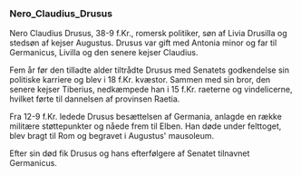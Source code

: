 ### Nero_Claudius_Drusus


Nero Claudius Drusus, 38-9 f.Kr., romersk politiker, søn af Livia Drusilla og stedsøn af kejser Augustus. Drusus var gift med Antonia minor og far til Germanicus, Livilla og den senere kejser Claudius.

Fem år før den tilladte alder tiltrådte Drusus med Senatets godkendelse sin politiske karriere og blev i 18 f.Kr. kvæstor. Sammen med sin bror, den senere kejser Tiberius, nedkæmpede han i 15 f.Kr. raeterne og vindelicerne, hvilket førte til dannelsen af provinsen Raetia.

Fra 12-9 f.Kr. ledede Drusus besættelsen af Germania, anlagde en række militære støttepunkter og nåede frem til Elben. Han døde under felttoget, blev bragt til Rom og begravet i Augustus' mausoleum.

Efter sin død fik Drusus og hans efterfølgere af Senatet tilnavnet Germanicus.